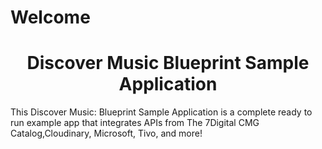 # Welcome

<h1 style="text-align:center">Discover Music Blueprint Sample Application</h1>

This Discover Music: Blueprint Sample Application is a complete ready to run example app that integrates APIs from The 7Digital CMG Catalog,Cloudinary, Microsoft, Tivo,  and more!
